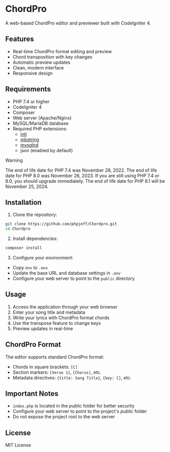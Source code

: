 # ChordPro

A web-based ChordPro editor and previewer built with CodeIgniter 4.

## Features

- Real-time ChordPro format editing and preview
- Chord transposition with key changes
- Automatic preview updates
- Clean, modern interface
- Responsive design

## Requirements

- PHP 7.4 or higher
- CodeIgniter 4
- Composer
- Web server (Apache/Nginx)
- MySQL/MariaDB database
- Required PHP extensions:
  - [intl](http://php.net/manual/en/intl.requirements.php)
  - [mbstring](http://php.net/manual/en/mbstring.installation.php)
  - [mysqlnd](http://php.net/manual/en/mysqlnd.install.php)
  - json (enabled by default)

> [!WARNING]
> The end of life date for PHP 7.4 was November 28, 2022.
> The end of life date for PHP 8.0 was November 26, 2023.
> If you are still using PHP 7.4 or 8.0, you should upgrade immediately.
> The end of life date for PHP 8.1 will be November 25, 2024.

## Installation

1. Clone the repository:
```bash
git clone https://github.com/phpjeff/Chordpro.git
cd Chordpro
```

2. Install dependencies:
```bash
composer install
```

3. Configure your environment:
- Copy `env` to `.env`
- Update the base URL and database settings in `.env`
- Configure your web server to point to the `public` directory

## Usage

1. Access the application through your web browser
2. Enter your song title and metadata
3. Write your lyrics with ChordPro format chords
4. Use the transpose feature to change keys
5. Preview updates in real-time

## ChordPro Format

The editor supports standard ChordPro format:
- Chords in square brackets: `[C]`
- Section markers: `[Verse 1]`, `[Chorus]`, etc.
- Metadata directives: `{title: Song Title}`, `{key: C}`, etc.

## Important Notes

- `index.php` is located in the *public* folder for better security
- Configure your web server to point to the project's *public* folder
- Do not expose the project root to the web server

## License

MIT License
